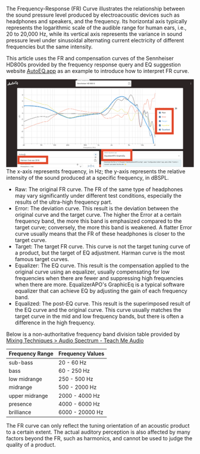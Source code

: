 The Frequency-Response (FR) Curve illustrates the relationship between the sound pressure level produced by electroacoustic devices such as headphones and speakers, and the frequency. Its horizontal axis typically represents the logarithmic scale of the audible range for human ears, i.e., 20 to 20,000 Hz, while its vertical axis represents the variance in sound pressure level under sinusoidal alternating current electricity of different frequencies but the same intensity.

This article uses the FR and compensation curves of the Sennheiser HD800s provided by the frequency response query and EQ suggestion website [AutoEQ.app](https://www.autoeq.app) as an example to introduce how to interpret FR curve.

![freq](../../resource/freq%20example.png)  
The x-axis represents frequency, in Hz; the y-axis represents the relative intensity of the sound produced at a specific frequency, in dBSPL.

- Raw: The original FR curve. The FR of the same type of headphones may vary significantly under different test conditions, especially the results of the ultra-high frequency part.
- Error: The deviation curve. This result is the deviation between the original curve and the target curve. The higher the Error at a certain frequency band, the more this band is emphasized compared to the target curve; conversely, the more this band is weakened. A flatter Error curve usually means that the FR of these headphones is closer to the target curve.
- Target: The target FR curve. This curve is not the target tuning curve of a product, but the target of EQ adjustment. Harman curve is the most famous target curves.
- Equalizer: The EQ curve. This result is the compensation applied to the original curve using an equalizer, usually compensating for low frequencies when there are fewer and suppressing high frequencies when there are more. EqualizerAPO's GraphicEq is a typical software equalizer that can achieve EQ by adjusting the gain of each frequency band.
- Equalized: The post-EQ curve. This result is the superimposed result of the EQ curve and the original curve. This curve usually matches the target curve in the mid and low frequency bands, but there is often a difference in the high frequency.

Below is a non-authoritative frequency band division table provided by [Mixing Techniques > Audio Spectrum - Teach Me Audio](https://www.teachmeaudio.com/mixing/techniques/audio-spectrum)

| Frequency Range | Frequency Values |
| --------------- | ---------------- |
| sub-bass        | 20 - 60 Hz       |
| bass            | 60 - 250 Hz      |
| low midrange    | 250 - 500 Hz     |
| midrange        | 500 - 2000 Hz    |
| upper midrange  | 2000 - 4000 Hz   |
| presence        | 4000 - 6000 Hz   |
| brilliance      | 6000 - 20000 Hz  |

The FR curve can only reflect the tuning orientation of an acoustic product to a certain extent. The actual auditory perception is also affected by many factors beyond the FR, such as harmonics, and cannot be used to judge the quality of a product.
